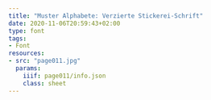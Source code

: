 ```yaml
---
title: "Muster Alphabete: Verzierte Stickerei-Schrift"
date: 2020-11-06T20:59:43+02:00
type: font
tags:
- Font
resources:
- src: "page011.jpg"
  params:
    iiif: page011/info.json
    class: sheet
---
```

